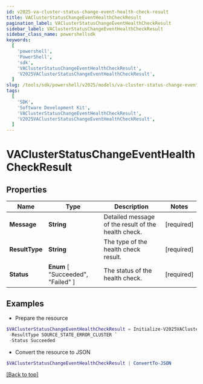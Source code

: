 ```yaml
---
id: v2025-va-cluster-status-change-event-health-check-result
title: VAClusterStatusChangeEventHealthCheckResult
pagination_label: VAClusterStatusChangeEventHealthCheckResult
sidebar_label: VAClusterStatusChangeEventHealthCheckResult
sidebar_class_name: powershellsdk
keywords:
  [
    'powershell',
    'PowerShell',
    'sdk',
    'VAClusterStatusChangeEventHealthCheckResult',
    'V2025VAClusterStatusChangeEventHealthCheckResult',
  ]
slug: /tools/sdk/powershell/v2025/models/va-cluster-status-change-event-health-check-result
tags:
  [
    'SDK',
    'Software Development Kit',
    'VAClusterStatusChangeEventHealthCheckResult',
    'V2025VAClusterStatusChangeEventHealthCheckResult',
  ]
---
```


# VAClusterStatusChangeEventHealthCheckResult

## Properties

| Name | Type | Description | Notes |
| --- | --- | --- | --- |
| **Message** | **String** | Detailed message of the result of the health check. | [required] |
| **ResultType** | **String** | The type of the health check result. | [required] |
| **Status** | **Enum** [ "Succeeded", "Failed" ] | The status of the health check. | [required] |

## Examples

- Prepare the resource

```powershell
$VAClusterStatusChangeEventHealthCheckResult = Initialize-V2025VAClusterStatusChangeEventHealthCheckResult  -Message Test Connection failed with exception. Error message - java.lang Exception `
 -ResultType SOURCE_STATE_ERROR_CLUSTER `
 -Status Succeeded
```

- Convert the resource to JSON

```powershell
$VAClusterStatusChangeEventHealthCheckResult | ConvertTo-JSON
```

[[Back to top]](#)
